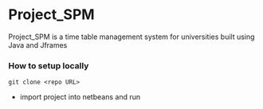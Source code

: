 # Project_SPM

Project_SPM is a time table management system for universities built using Java and Jframes

### How to setup locally

``` git clone <repo URL> ```  
  
* import project into netbeans and run 
